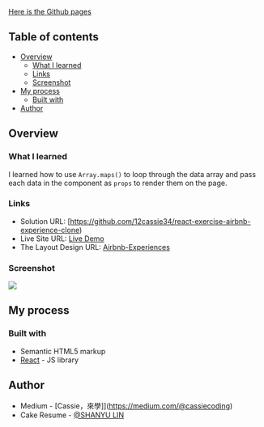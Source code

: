 [Here is the Github pages](https://12cassie34.github.io/react-name-card-exercise/) 

## Table of contents

- [Overview](#overview)
  - [What I learned](#what-i-learned)
  - [Links](#links)
  - [Screenshot](#screenshot)
- [My process](#my-process)
  - [Built with](#built-with)
- [Author](#author)

## Overview

### What I learned
I learned how to use `Array.maps()` to loop through the data array and pass each data in the component as `props` to render them on the page.

### Links

- Solution URL: [https://github.com/12cassie34/react-exercise-airbnb-experience-clone)
- Live Site URL: [Live Demo](https://12cassie34.github.io/react-exercise-airbnb-experience-clone/)
- The Layout Design URL: [Airbnb-Experiences](https://www.figma.com/file/4YjrygFEXOcDp9AAnVFv7o/Airbnb-Experiences?node-id=2%3A2)

### Screenshot

![](https://i.imgur.com/PViY60a.jpg)


## My process

### Built with

- Semantic HTML5 markup
- [React](https://reactjs.org/) - JS library

## Author

- Medium - [Cassie，來學]](https://medium.com/@cassiecoding)
- Cake Resume - [@SHANYU LIN](https://www.cakeresume.com/me/shanyu-lin)
